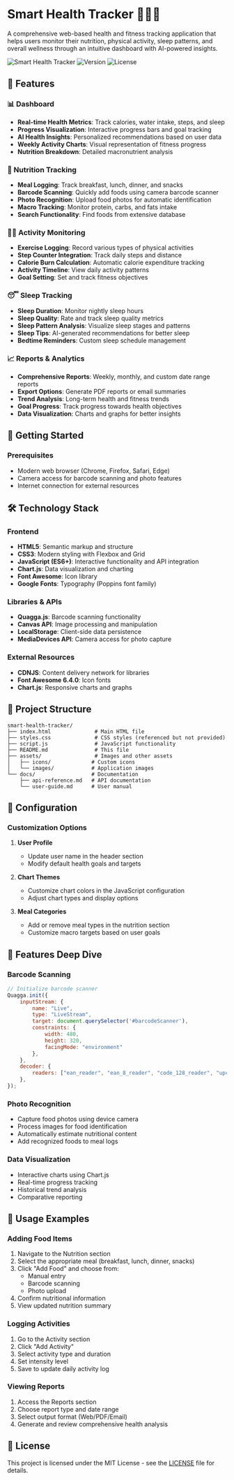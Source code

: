 # Smart Health Tracker 🏃‍♂️💪

A comprehensive web-based health and fitness tracking application that helps users monitor their nutrition, physical activity, sleep patterns, and overall wellness through an intuitive dashboard with AI-powered insights.

![Smart Health Tracker](https://img.shields.io/badge/Status-Active-brightgreen)
![Version](https://img.shields.io/badge/Version-1.0.0-blue)
![License](https://img.shields.io/badge/License-MIT-yellow)

## 🌟 Features

### 📊 Dashboard
- **Real-time Health Metrics**: Track calories, water intake, steps, and sleep
- **Progress Visualization**: Interactive progress bars and goal tracking
- **AI Health Insights**: Personalized recommendations based on user data
- **Weekly Activity Charts**: Visual representation of fitness progress
- **Nutrition Breakdown**: Detailed macronutrient analysis

### 🍎 Nutrition Tracking
- **Meal Logging**: Track breakfast, lunch, dinner, and snacks
- **Barcode Scanning**: Quickly add foods using camera barcode scanner
- **Photo Recognition**: Upload food photos for automatic identification
- **Macro Tracking**: Monitor protein, carbs, and fats intake
- **Search Functionality**: Find foods from extensive database

### 🏃‍♀️ Activity Monitoring
- **Exercise Logging**: Record various types of physical activities
- **Step Counter Integration**: Track daily steps and distance
- **Calorie Burn Calculation**: Automatic calorie expenditure tracking
- **Activity Timeline**: View daily activity patterns
- **Goal Setting**: Set and track fitness objectives

### 😴 Sleep Tracking
- **Sleep Duration**: Monitor nightly sleep hours
- **Sleep Quality**: Rate and track sleep quality metrics
- **Sleep Pattern Analysis**: Visualize sleep stages and patterns
- **Sleep Tips**: AI-generated recommendations for better sleep
- **Bedtime Reminders**: Custom sleep schedule management

### 📈 Reports & Analytics
- **Comprehensive Reports**: Weekly, monthly, and custom date range reports
- **Export Options**: Generate PDF reports or email summaries
- **Trend Analysis**: Long-term health and fitness trends
- **Goal Progress**: Track progress towards health objectives
- **Data Visualization**: Charts and graphs for better insights

## 🚀 Getting Started

### Prerequisites
- Modern web browser (Chrome, Firefox, Safari, Edge)
- Camera access for barcode scanning and photo features
- Internet connection for external resources


## 🛠️ Technology Stack

### Frontend
- **HTML5**: Semantic markup and structure
- **CSS3**: Modern styling with Flexbox and Grid
- **JavaScript (ES6+)**: Interactive functionality and API integration
- **Chart.js**: Data visualization and charting
- **Font Awesome**: Icon library
- **Google Fonts**: Typography (Poppins font family)

### Libraries & APIs
- **Quagga.js**: Barcode scanning functionality
- **Canvas API**: Image processing and manipulation
- **LocalStorage**: Client-side data persistence
- **MediaDevices API**: Camera access for photo capture

### External Resources
- **CDNJS**: Content delivery network for libraries
- **Font Awesome 6.4.0**: Icon fonts
- **Chart.js**: Responsive charts and graphs

## 📁 Project Structure

```
smart-health-tracker/
├── index.html              # Main HTML file
├── styles.css              # CSS styles (referenced but not provided)
├── script.js               # JavaScript functionality
├── README.md               # This file
├── assets/                 # Images and other assets
│   ├── icons/             # Custom icons
│   └── images/            # Application images
└── docs/                  # Documentation
    ├── api-reference.md   # API documentation
    └── user-guide.md      # User manual
```

## 🔧 Configuration

### Customization Options

1. **User Profile**
   - Update user name in the header section
   - Modify default health goals and targets

2. **Chart Themes**
   - Customize chart colors in the JavaScript configuration
   - Adjust chart types and display options

3. **Meal Categories**
   - Add or remove meal types in the nutrition section
   - Customize macro targets based on user goals

## 📱 Features Deep Dive

### Barcode Scanning
```javascript
// Initialize barcode scanner
Quagga.init({
    inputStream: {
        name: "Live",
        type: "LiveStream",
        target: document.querySelector('#barcodeScanner'),
        constraints: {
            width: 480,
            height: 320,
            facingMode: "environment"
        },
    },
    decoder: {
        readers: ["ean_reader", "ean_8_reader", "code_128_reader", "upc_reader", "upc_e_reader"]
    },
});
```

### Photo Recognition
- Capture food photos using device camera
- Process images for food identification
- Automatically estimate nutritional content
- Add recognized foods to meal logs

### Data Visualization
- Interactive charts using Chart.js
- Real-time progress tracking
- Historical trend analysis
- Comparative reporting

## 🎯 Usage Examples

### Adding Food Items
1. Navigate to the Nutrition section
2. Select the appropriate meal (breakfast, lunch, dinner, snacks)
3. Click "Add Food" and choose from:
   - Manual entry
   - Barcode scanning
   - Photo upload
4. Confirm nutritional information
5. View updated nutrition summary

### Logging Activities
1. Go to the Activity section
2. Click "Add Activity"
3. Select activity type and duration
4. Set intensity level
5. Save to update daily activity log

### Viewing Reports
1. Access the Reports section
2. Choose report type and date range
3. Select output format (Web/PDF/Email)
4. Generate and review comprehensive health analysis

## 📄 License

This project is licensed under the MIT License - see the [LICENSE](LICENSE) file for details.

